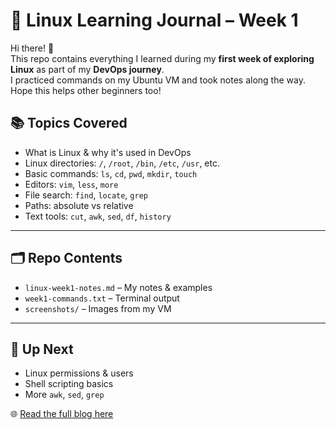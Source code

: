 # 🐧 Linux Learning Journal – Week 1

Hi there! 👋  
This repo contains everything I learned during my **first week of exploring Linux** as part of my **DevOps journey**.  
I practiced commands on my Ubuntu VM and took notes along the way. Hope this helps other beginners too!


## 📚 Topics Covered

- What is Linux & why it's used in DevOps
- Linux directories: `/`, `/root`, `/bin`, `/etc`, `/usr`, etc.
- Basic commands: `ls`, `cd`, `pwd`, `mkdir`, `touch`
- Editors: `vim`, `less`, `more`
- File search: `find`, `locate`, `grep`
- Paths: absolute vs relative
- Text tools: `cut`, `awk`, `sed`, `df`, `history`

---

## 🗂 Repo Contents

- `linux-week1-notes.md` – My notes & examples
- `week1-commands.txt` – Terminal output
- `screenshots/` – Images from my VM

---

## 🚀 Up Next

- Linux permissions & users
- Shell scripting basics
- More `awk`, `sed`, `grep`

🌐 [Read the full blog here](https://starting-linux-as-a-devops-beginner.hashnode.dev/learning-linux-basics-for-devops-my-first-week-experience)
